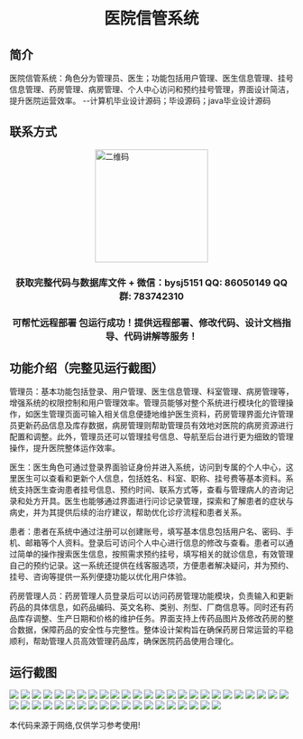 <p><h1 align="center">医院信管系统</h1></p>

## 简介
医院信管系统：角色分为管理员、医生；功能包括用户管理、医生信息管理、挂号信息管理、药房管理、病房管理、个人中心访问和预约挂号管理，界面设计简洁，提升医院运营效率。    --计算机毕业设计源码；毕设源码；java毕业设计源码


## 联系方式
<img src="https://bs-1329754181.cos.ap-shanghai.myqcloud.com/wx.jpg" alt="二维码" style="display: block; margin: 0 auto;" width="200px">
<p><h3 align="center">获取完整代码与数据库文件 + 微信：bysj5151 QQ: 86050149 QQ群: 783742310</h3></p>
<p><h3 align="center">可帮忙远程部署 包运行成功！提供远程部署、修改代码、设计文档指导、代码讲解等服务！</h3></p>

## 功能介绍（完整见运行截图）
管理员：基本功能包括登录、用户管理、医生信息管理、科室管理、病房管理等，增强系统的权限控制和用户管理效率。管理员能够对整个系统进行模块化的管理操作，如医生管理页面可输入相关信息便捷地维护医生资料，药房管理界面允许管理员更新药品信息及库存数据，病房管理则帮助管理员有效地对医院的病房资源进行配置和调整。此外，管理员还可以管理挂号信息、导航至后台进行更为细致的管理操作，提升医院整体运作效率。

医生：医生角色可通过登录界面验证身份并进入系统，访问到专属的个人中心，这里医生可以查看和更新个人信息，包括姓名、科室、职称、挂号费等基本资料。系统支持医生查询患者挂号信息、预约时间、联系方式等，查看与管理病人的咨询记录和处方开具。医生也能够通过界面进行问诊记录管理，探索和了解患者的症状与病史，并为其提供后续的治疗建议，帮助优化诊疗流程和患者关系。

患者：患者在系统中通过注册可以创建账号，填写基本信息包括用户名、密码、手机、邮箱等个人资料。登录后可访问个人中心进行信息的修改与查看。患者可以通过简单的操作搜索医生信息，按照需求预约挂号，填写相关的就诊信息，有效管理自己的预约记录。这一系统还提供在线客服选项，方便患者解决疑问，并为预约、挂号、咨询等提供一系列便捷功能以优化用户体验。

药房管理人员：药房管理人员登录后可以访问药房管理功能模块，负责输入和更新药品的具体信息，如药品编码、英文名称、类别、剂型、厂商信息等。同时还有药品库存调整、生产日期和价格的维护任务。界面支持上传药品图片及修改药房的整合数据，保障药品的安全性与完整性。整体设计架构旨在确保药房日常运营的平稳顺利，帮助管理人员高效管理药品库，确保医院药品使用合理化。


## 运行截图
![](https://bs-1329754181.cos.ap-shanghai.myqcloud.com/spring/HospitalInformationSystem/img/001.jpg)
![](https://bs-1329754181.cos.ap-shanghai.myqcloud.com/spring/HospitalInformationSystem/img/002.jpg)
![](https://bs-1329754181.cos.ap-shanghai.myqcloud.com/spring/HospitalInformationSystem/img/003.jpg)
![](https://bs-1329754181.cos.ap-shanghai.myqcloud.com/spring/HospitalInformationSystem/img/004.jpg)
![](https://bs-1329754181.cos.ap-shanghai.myqcloud.com/spring/HospitalInformationSystem/img/005.jpg)
![](https://bs-1329754181.cos.ap-shanghai.myqcloud.com/spring/HospitalInformationSystem/img/006.jpg)
![](https://bs-1329754181.cos.ap-shanghai.myqcloud.com/spring/HospitalInformationSystem/img/007.jpg)
![](https://bs-1329754181.cos.ap-shanghai.myqcloud.com/spring/HospitalInformationSystem/img/008.jpg)
![](https://bs-1329754181.cos.ap-shanghai.myqcloud.com/spring/HospitalInformationSystem/img/009.jpg)
![](https://bs-1329754181.cos.ap-shanghai.myqcloud.com/spring/HospitalInformationSystem/img/010.jpg)
![](https://bs-1329754181.cos.ap-shanghai.myqcloud.com/spring/HospitalInformationSystem/img/011.jpg)
![](https://bs-1329754181.cos.ap-shanghai.myqcloud.com/spring/HospitalInformationSystem/img/012.jpg)
![](https://bs-1329754181.cos.ap-shanghai.myqcloud.com/spring/HospitalInformationSystem/img/013.jpg)
![](https://bs-1329754181.cos.ap-shanghai.myqcloud.com/spring/HospitalInformationSystem/img/014.jpg)
![](https://bs-1329754181.cos.ap-shanghai.myqcloud.com/spring/HospitalInformationSystem/img/015.jpg)
![](https://bs-1329754181.cos.ap-shanghai.myqcloud.com/spring/HospitalInformationSystem/img/016.jpg)
![](https://bs-1329754181.cos.ap-shanghai.myqcloud.com/spring/HospitalInformationSystem/img/017.jpg)
![](https://bs-1329754181.cos.ap-shanghai.myqcloud.com/spring/HospitalInformationSystem/img/018.jpg)
![](https://bs-1329754181.cos.ap-shanghai.myqcloud.com/spring/HospitalInformationSystem/img/019.jpg)
![](https://bs-1329754181.cos.ap-shanghai.myqcloud.com/spring/HospitalInformationSystem/img/020.jpg)
![](https://bs-1329754181.cos.ap-shanghai.myqcloud.com/spring/HospitalInformationSystem/img/021.jpg)
![](https://bs-1329754181.cos.ap-shanghai.myqcloud.com/spring/HospitalInformationSystem/img/022.jpg)
![](https://bs-1329754181.cos.ap-shanghai.myqcloud.com/spring/HospitalInformationSystem/img/023.jpg)
![](https://bs-1329754181.cos.ap-shanghai.myqcloud.com/spring/HospitalInformationSystem/img/024.jpg)
![](https://bs-1329754181.cos.ap-shanghai.myqcloud.com/spring/HospitalInformationSystem/img/025.jpg)
![](https://bs-1329754181.cos.ap-shanghai.myqcloud.com/spring/HospitalInformationSystem/img/026.jpg)
![](https://bs-1329754181.cos.ap-shanghai.myqcloud.com/spring/HospitalInformationSystem/img/027.jpg)
![](https://bs-1329754181.cos.ap-shanghai.myqcloud.com/spring/HospitalInformationSystem/img/028.jpg)
![](https://bs-1329754181.cos.ap-shanghai.myqcloud.com/spring/HospitalInformationSystem/img/029.jpg)
![](https://bs-1329754181.cos.ap-shanghai.myqcloud.com/spring/HospitalInformationSystem/img/030.jpg)
![](https://bs-1329754181.cos.ap-shanghai.myqcloud.com/spring/HospitalInformationSystem/img/031.jpg)
![](https://bs-1329754181.cos.ap-shanghai.myqcloud.com/spring/HospitalInformationSystem/img/032.jpg)
![](https://bs-1329754181.cos.ap-shanghai.myqcloud.com/spring/HospitalInformationSystem/img/033.jpg)
![](https://bs-1329754181.cos.ap-shanghai.myqcloud.com/spring/HospitalInformationSystem/img/034.jpg)
![](https://bs-1329754181.cos.ap-shanghai.myqcloud.com/spring/HospitalInformationSystem/img/035.jpg)
![](https://bs-1329754181.cos.ap-shanghai.myqcloud.com/spring/HospitalInformationSystem/img/036.jpg)
![](https://bs-1329754181.cos.ap-shanghai.myqcloud.com/spring/HospitalInformationSystem/img/037.jpg)
![](https://bs-1329754181.cos.ap-shanghai.myqcloud.com/spring/HospitalInformationSystem/img/038.jpg)
![](https://bs-1329754181.cos.ap-shanghai.myqcloud.com/spring/HospitalInformationSystem/img/039.jpg)
![](https://bs-1329754181.cos.ap-shanghai.myqcloud.com/spring/HospitalInformationSystem/img/040.jpg)
![](https://bs-1329754181.cos.ap-shanghai.myqcloud.com/spring/HospitalInformationSystem/img/041.jpg)
![](https://bs-1329754181.cos.ap-shanghai.myqcloud.com/spring/HospitalInformationSystem/img/042.jpg)
![](https://bs-1329754181.cos.ap-shanghai.myqcloud.com/spring/HospitalInformationSystem/img/043.jpg)
![](https://bs-1329754181.cos.ap-shanghai.myqcloud.com/spring/HospitalInformationSystem/img/044.jpg)

<p>本代码来源于网络,仅供学习参考使用!</p>

